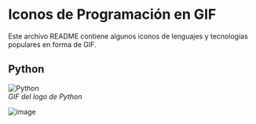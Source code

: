 # Iconos de Programación en GIF

Este archivo README contiene algunos iconos de lenguajes y tecnologías populares en forma de GIF.

## Python
![Python](https://upload.wikimedia.org/wikipedia/commons/c/c3/Python-logo-notext.svg)  
_GIF del logo de Python_

![image](https://github.com/user-attachments/assets/a8148512-0307-4f35-ab01-dc307b619948)
